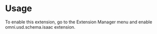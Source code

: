 # Usage

To enable this extension, go to the Extension Manager menu and enable omni.usd.schema.isaac extension.

